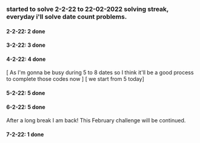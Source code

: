 ### started to solve 2-2-22 to 22-02-2022 solving streak, everyday i'll solve date count problems.
#### 2-2-22: 2 done
#### 3-2-22: 3 done
#### 4-2-22: 4 done 
[ As I'm gonna be busy during 5 to 8 dates so I think it'll be a good process to complete those codes now ]
[ we start from 5 today]
#### 5-2-22: 5 done
#### 6-2-22: 5 done
After a long break I am back! This February challenge will be continued.
#### 7-2-22: 1 done
